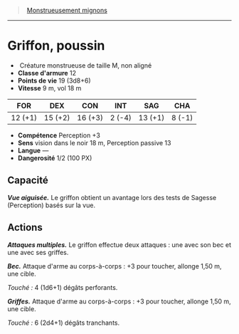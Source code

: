 ﻿> [Monstrueusement mignons](baby_bestiary.md)

---

# Griffon, poussin

-  Créature monstrueuse de taille M, non aligné
- **Classe d'armure** 12
- **Points de vie** 19 (3d8+6)
- **Vitesse** 9 m, vol 18 m

|FOR|DEX|CON|INT|SAG|CHA|
|---|---|---|---|---|---|
|12 (+1)|15 (+2)|16 (+3)|2 (-4)|13 (+1)|8 (-1)|

- **Compétence** Perception +3
- **Sens** vision dans le noir 18 m, Perception passive 13
- **Langue** —
- **Dangerosité** 1/2 (100 PX)

## Capacité

**_Vue aiguisée._** Le griffon obtient un avantage lors des tests de Sagesse (Perception) basés sur la vue.

## Actions

**_Attaques multiples._** Le griffon effectue deux attaques : une avec son bec et une avec ses griffes.

**_Bec._** Attaque d'arme au corps-à-corps : +3 pour toucher, allonge 1,50 m, une cible.

_Touché :_ 4 (1d6+1) dégâts perforants.

**_Griffes._** Attaque d'arme au corps-à-corps : +3 pour toucher, allonge 1,50 m, une cible.

_Touché :_ 6 (2d4+1) dégâts tranchants.

